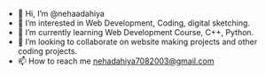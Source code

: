 - 👋 Hi, I’m @nehaadahiya
- 👀 I’m interested in Web Development, Coding, digital sketching. 
- 🌱 I’m currently learning Web Development Course, C++, Python.
- 💞️ I’m looking to collaborate on website making projects and other coding projects.
- 📫 How to reach me nehadahiya7082003@gmail.com

